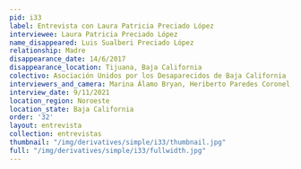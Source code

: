 ```yaml
---
pid: i33
label: Entrevista con Laura Patricia Preciado López
interviewee: Laura Patricia Preciado López
name_disappeared: Luis Sualberi Preciado López
relationship: Madre
disappearance_date: 14/6/2017
disappearance_location: Tijuana, Baja California
colectivo: Asociación Unidos por los Desaparecidos de Baja California
interviewers_and_camera: Marina Álamo Bryan, Heriberto Paredes Coronel, Rodrigo Caballero
interview_date: 9/11/2021
location_region: Noroeste
location_state: Baja California
order: '32'
layout: entrevista
collection: entrevistas
thumbnail: "/img/derivatives/simple/i33/thumbnail.jpg"
full: "/img/derivatives/simple/i33/fullwidth.jpg"
---
```

